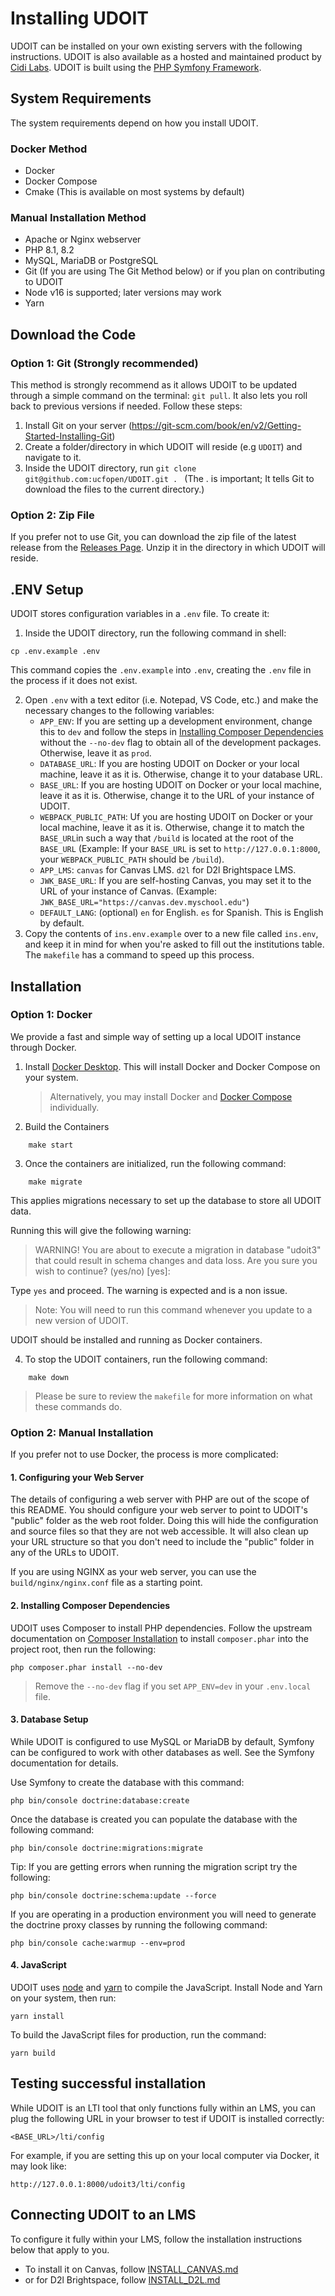 # Installing UDOIT
UDOIT can be installed on your own existing servers with the following instructions. UDOIT is also available as a hosted and maintained product by [Cidi Labs](https://cidilabs.com). UDOIT is built using the [PHP Symfony Framework](https://symfony.com).

## System Requirements
The system requirements depend on how you install UDOIT.

### Docker Method
* Docker
* Docker Compose
* Cmake (This is available on most systems by default)

### Manual Installation Method
* Apache or Nginx webserver
* PHP 8.1, 8.2
* MySQL, MariaDB or PostgreSQL
* Git (If you are using The Git Method below) or if you plan on contributing to UDOIT
* Node v16 is supported; later versions may work
* Yarn

## Download the Code
### Option 1: Git (Strongly recommended)
This method is strongly recommend as it allows UDOIT to be updated through a simple command on the terminal: `git pull`. It also lets you roll back to previous versions if needed. Follow these steps:

1. Install Git on your server (https://git-scm.com/book/en/v2/Getting-Started-Installing-Git)
2. Create a folder/directory in which UDOIT will reside (e.g `UDOIT`) and navigate to it.
3. Inside the UDOIT directory, run `git clone git@github.com:ucfopen/UDOIT.git . ` (The . is important; It tells Git to download the files to the current directory.)

### Option 2: Zip File
If you prefer not to use Git, you can download the zip file of the latest release from the [Releases Page](https://github.com/ucfopen/UDOIT/releases).  Unzip it in the directory in which UDOIT will reside.

## .ENV Setup
UDOIT stores configuration variables in a `.env` file. To create it:

1. Inside the UDOIT directory, run the following command in shell:
```
cp .env.example .env
```
This command copies the `.env.example` into `.env`, creating the `.env` file in the process if it does not exist.

2. Open `.env` with a text editor (i.e. Notepad, VS Code, etc.) and make the necessary changes to the following variables:
   - `APP_ENV`: If you are setting up a development environment, change this to `dev` and follow the steps in [Installing Composer Dependencies](#installing-composer-dependencies) without the `--no-dev` flag to obtain all of the development packages. Otherwise, leave it as `prod`.
   - `DATABASE_URL`: If you are hosting UDOIT on Docker or your local machine, leave it as it is. Otherwise, change it to your database URL.
   - `BASE_URL`: If you are hosting UDOIT on Docker or your local machine, leave it as it is. Otherwise, change it to the URL of your instance of UDOIT.
   - `WEBPACK_PUBLIC_PATH`: Uf you are hosting UDOIT on Docker or your local machine, leave it as it is. Otherwise, change it to match the `BASE_URL`in such a way that `/build` is located at the root of the `BASE_URL` (Example:  If your `BASE_URL` is set to `http://127.0.0.1:8000`, your `WEBPACK_PUBLIC_PATH` should be `/build`).
   	- `APP_LMS`: `canvas` for Canvas LMS. `d2l` for D2l Brightspace LMS.
   - `JWK_BASE_URL`: If you are self-hosting Canvas, you may set it to the URL of your instance of Canvas. (Example: `JWK_BASE_URL="https://canvas.dev.myschool.edu"`)
   	- `DEFAULT_LANG`: (optional)  `en` for English. `es` for Spanish. This is English by default.
3. Copy the contents of `ins.env.example` over to a new file called `ins.env`, and keep it in mind for when you're asked to fill out the institutions table. The `makefile` has a command to speed up this process.

## Installation

### Option 1: Docker
We provide a fast and simple way of setting up a local UDOIT instance through Docker.

1. Install [Docker Desktop](https://docs.docker.com/get-docker/). This will install Docker and Docker Compose on your system.
	> Alternatively, you may install Docker and [Docker Compose](https://docs.docker.com/compose/install/) individually.

2. Build the Containers

```
    make start
```

3. Once the containers are initialized, run the following command:
```
    make migrate
```
This applies migrations necessary to set up the database to store all UDOIT data.

Running this will give the following warning:

> WARNING! You are about to execute a migration in database "udoit3" that could result in schema changes and data loss. Are you sure you wish to continue? (yes/no) [yes]:

Type `yes` and proceed. The warning is expected and is a non issue.

> Note: You will need to run this command whenever you update to a new version of UDOIT.

UDOIT should be installed and running as Docker containers.

4. To stop the UDOIT containers, run the following command:
```
    make down
```

> Please be sure to review the `makefile` for more information on what these commands do.

### Option 2: Manual Installation
If you prefer not to use Docker, the process is more complicated:

#### 1. Configuring your Web Server
 The details of configuring a web server with PHP are out of the scope of this README. You should configure your web server to point to UDOIT's "public" folder as the web root folder. Doing this will hide the configuration and source files so that they are not web accessible. It will also clean up your URL structure so that you don't need to include the "public" folder in any of the URLs to UDOIT.

If you are using NGINX as your web server, you can use the `build/nginx/nginx.conf` file as a starting point.

#### 2. Installing Composer Dependencies
UDOIT uses Composer to install PHP dependencies. Follow the upstream documentation on [Composer Installation](https://getcomposer.org/download/) to install `composer.phar` into the project root, then run the following:

    php composer.phar install --no-dev

> Remove the `--no-dev` flag if you set `APP_ENV=dev` in your `.env.local` file.

#### 3. Database Setup
While UDOIT is configured to use MySQL or MariaDB by default, Symfony can be configured to work with other databases as well. See the Symfony documentation for details.

Use Symfony to create the database with this command:

    php bin/console doctrine:database:create

Once the database is created you can populate the database with the following command:

    php bin/console doctrine:migrations:migrate

Tip: If you are getting errors when running the migration script try the following:

    php bin/console doctrine:schema:update --force

If you are operating in a production environment you will need to generate the doctrine proxy classes by running the following command:

    php bin/console cache:warmup --env=prod

#### 4. JavaScript
UDOIT uses [node](https://nodejs.org) and [yarn](https://yarnpkg.com/) to compile the JavaScript. Install Node and Yarn on your system, then run:

    yarn install

To build the JavaScript files for production, run the command:

    yarn build

## Testing successful installation
While UDOIT is an LTI tool that only functions fully within an LMS, you can plug the following URL in your browser to test if UDOIT is installed correctly:

    <BASE_URL>/lti/config

For example, if you are setting this up on your local computer via Docker, it may look like:

    http://127.0.0.1:8000/udoit3/lti/config


## Connecting UDOIT to an LMS
To configure it fully within your LMS, follow the installation instructions below that apply to you.
- To install it on Canvas, follow [INSTALL_CANVAS.md](INSTALL_CANVAS.md)
- or for D2l Brightspace, follow [INSTALL_D2L.md](INSTALL_D2L.md)
